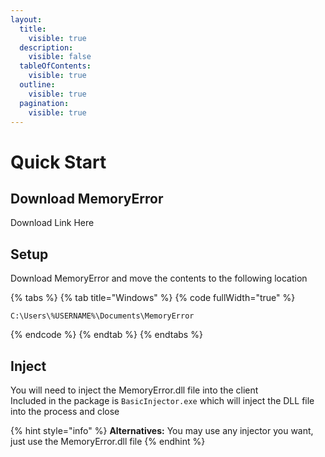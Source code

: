 ```yaml
---
layout:
  title:
    visible: true
  description:
    visible: false
  tableOfContents:
    visible: true
  outline:
    visible: true
  pagination:
    visible: true
---
```


# Quick Start

## Download MemoryError

Download Link Here

## Setup

Download MemoryError and move the contents to the following location

{% tabs %}
{% tab title="Windows" %}
{% code fullWidth="true" %}
```
C:\Users\%USERNAME%\Documents\MemoryError
```
{% endcode %}
{% endtab %}
{% endtabs %}

## Inject

You will need to inject the MemoryError.dll file into the client\
Included in the package is `BasicInjector.exe` which will inject the DLL file into the process and close

{% hint style="info" %}
**Alternatives:** You may use any injector you want, just use the MemoryError.dll file
{% endhint %}
